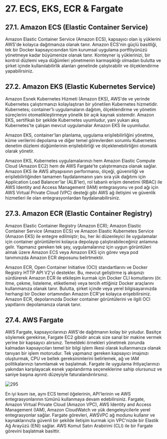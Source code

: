 ﻿# 27. ECS, EKS, ECR & Fargate
## 27.1. Amazon ECS (Elastic Container Service)
Amazon Elastic Container Service (Amazon ECS), kapsayıcı olan iş yüklerini AWS'de kolayca dağıtmanıza olanak tanır. Amazon ECS'nin güçlü basitliği, tek bir Docker kapsayıcısından tüm kurumsal uygulama portföyünüzü yönetmeye kadar büyümenize olanak tanır. Konteyner iş yüklerinizi, bir kontrol düzlemi veya düğümleri yönetmenin karmaşıklığı olmadan bulutta ve şirket içinde kullanılabilirlik alanları genelinde çalıştırabilir ve ölçeklendirme yapabilirsiniz.

## 27.2. Amazon EKS (Elastic Kubernetes Service)
Amazon Esnek Kubernetes Hizmeti (Amazon EKS), AWS'de ve yerinde Kubernetes çalıştırmanızı kolaylaştıran bir yönetilen Kubernetes hizmetidir. Kubernetes; container'lı uygulamaların dağıtım, ölçeklendirme ve yönetim süreçlerini otomatikleştirmeye yönelik bir açık kaynak sistemdir. Amazon EKS, sertifikalı bir şekilde Kubernetes uyumludur, yani yukarı akış Kubernetes'te çalışan mevcut uygulamalar Amazon EKS ile uyumludur. 

Amazon EKS, container'ları planlama, uygulama erişilebilirliğini yönetme, küme verilerini depolama ve diğer temel görevlerden sorumlu Kubernetes denetim düzlemi düğümlerinin erişilebilirliği ve ölçeklenebilirliğini otomatik olarak yönetir. 

Amazon EKS, Kubernetes uygulamalarınızı hem Amazon Elastic Compute Cloud (Amazon EC2) hem de AWS Fargate'te çalıştırmanıza olanak sağlar. Amazon EKS ile AWS altyapısının performansı, ölçeği, güvenirliği ve erişilebilirliğinden tamamen faydalanmanın yanı sıra yük dağıtımı için Application Load Balancer'lar (ALB'ler), rol tabanlı erişim denetimi (RBAC) ile AWS Identity and Access Management (IAM) entegrasyonu ve pod ağı için AWS Virtual Private Cloud (VPC) desteği gibi AWS ağ iletişimi ve güvenlik hizmetleri ile olan entegrasyonlardan faydalanabilirsiniz.

## 27.3. Amazon ECR (Elastic Container Registry)
Amazon Elastic Container Registry (Amazon ECR); Amazon Elastic Container Service (Amazon ECS) ve Amazon Elastic Kubernetes Service (Amazon EKS) ile entegre edilmiştir; bu, her iki düzenleyici ile uygulamalar için container görüntülerini kolayca depolayıp çalıştırabileceğiniz anlamına gelir. Yapmanız gereken tek şey, uygulamalarınız için uygun görüntüleri almak üzere Amazon ECS veya Amazon EKS için görev veya pod tanımınızda Amazon ECR deposunu belirtmektir. 

Amazon ECR, Open Container Initiative (OCI) standartlarını ve Docker Registry HTTP API V2'yi destekler. Bu, mevcut geliştirme iş akışınızı sürdürerek Amazon ECR ile etkileşim kurmak için Docker CLI komutlarını (ör. itme, çekme, listeleme, etiketleme) veya tercih ettiğiniz Docker araçlarını kullanmanıza olanak tanır. Bulutta, şirket içinde veya yerel bilgisayarınızda herhangi bir Docker ortamından Amazon ECR'ye kolayca erişebilirsiniz. Amazon ECR, depolarınızda Docker container görüntülerini ve ilgili OCI yapıtlarını depolamanıza olanak tanır.

## 27.4. AWS Fargate
AWS Fargate, kapsayıcılarınızı AWS'de dağıtmanın kolay bir yoludur. Basitçe söylemek gerekirse, Fargate EC2 gibidir ancak size sanal bir makine vermek yerine bir kapsayıcı alırsınız. Temeldeki örnekleri yönetmek zorunda kalmadan kapsayıcıları temel bir bilgi işlem ilkesi olarak kullanmanıza olanak tanıyan bir işlem motorudur. Tek yapmanız gereken kapsayıcı imajınızı oluşturmak, CPU ve bellek gereksinimlerini belirlemek, ağ ve IAM politikalarınızı tanımlamak ve başlatmak. Fargate ile uygulama ihtiyaçlarınızı yakından karşılayacak esnek yapılandırma seçeneklerine sahip olursunuz ve saniye başına ayrıntı düzeyiyle faturalandırılırsınız.

![295](https://github.com/fatihes1/AWS-ile-Bulut-Bilisimin-Temelleri/assets/54971670/38e67517-0b7d-4e60-b262-e225f7caedf7)

En iyi kısım ise, aynı ECS temel öğelerinin, API'lerinin ve AWS entegrasyonlarının tümünü kullanmaya devam edebilirsiniz. Fargate, Amazon Virtual Private Cloud (Amazon VPC), AWS Identity and Access Management (IAM), Amazon CloudWatch ve yük dengeleyicilerle yerel entegrasyonlar sağlar. Fargate görevleri, AWSVPC ağ modunu kullanır ve kaynaklarınızla güvenli bir şekilde iletişim kurmak için VPC'nizde bir Elastik Ağ Arayüzü (ENI) sağlar. AWS Komut Satırı Arabirimi (CLI) ile bir Fargate görevini başlatmak basittir.
